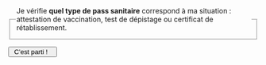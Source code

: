 <form id="{{prefixe}}-demarrage-form">
    <fieldset>
        <legend>
            Je vérifie <b>quel type de pass sanitaire</b> correspond à ma situation : attestation de vaccination, test de dépistage ou certificat de rétablissement.
        </legend>
    </fieldset>
    <div class="form-controls">
        <div class="button-with-progress">
            <p></p>
            <input type="submit" class="button button-arrow" value=" C’est parti !   ">
        </div>
    </div>
</form>

<form id="{{prefixe}}-vaccination-form" hidden>
    <a href="javascript:;" data-precedent="demarrage" class="back-button">Retour</a>
    <fieldset class="required">
        <legend><h3 id="{{prefixe}}-vaccination-label">Avez-vous reçu des doses de vaccin ?</h3></legend>
        <div role="radiogroup" aria-labelledby="{{prefixe}}-vaccination-label">
            <input id="{{prefixe}}_vaccination_radio_deux_doses" type="radio" required name="{{prefixe}}_vaccination_radio" value="2">
            <label for="{{prefixe}}_vaccination_radio_deux_doses">2 doses (ou plus)</label>
            <input id="{{prefixe}}_vaccination_radio_une_dose" type="radio" required name="{{prefixe}}_vaccination_radio" value="1">
            <label for="{{prefixe}}_vaccination_radio_une_dose">1 dose</label>
            <input id="{{prefixe}}_vaccination_radio_aucune_dose" type="radio" required name="{{prefixe}}_vaccination_radio" value="0">
            <label for="{{prefixe}}_vaccination_radio_aucune_dose">Aucune dose</label>
        </div>
    </fieldset>
    <div class="form-controls">
        <div class="button-with-progress">
            <p id="aria-description-progress-{{prefixe}}-vaccination" class="progress">Il vous reste moins de 3 étapes</p>
            <input type="submit" class="button button-arrow" value="Continuer" aria-describedby="aria-description-progress-{{prefixe}}-vaccination">
        </div>
    </div>
</form>

<form id="{{prefixe}}-date-1re-dose-janssen-form" hidden>
    <a href="javascript:;" data-precedent="type-vaccin" class="back-button">Retour</a>
    <fieldset class="required">
        <legend><h3 id="{{prefixe}}-date-1re-dose-janssen-label">À quelle date avez-vous reçu cette dose ?</h3></legend>
        <input type="date" lang="fr" id="{{prefixe}}_date_1re_dose_janssen" name="{{prefixe}}_date_1re_dose_janssen" required>
    </fieldset>
    <div class="form-controls">
        <div class="button-with-progress">
            <p id="aria-description-progress-{{prefixe}}-date-1re-dose-janssen" class="progress">C’est la dernière étape !</p>
            <input type="submit" class="button button-arrow" value="Terminer" aria-describedby="aria-description-progress-{{prefixe}}-date-1re-dose-janssen">
        </div>
    </div>
</form>

<form id="{{prefixe}}-date-1re-dose-autres-form" hidden>
    <a href="javascript:;" data-precedent="guerison-avant-1re-dose" class="back-button">Retour</a>
    <fieldset class="required">
        <legend><h3 id="{{prefixe}}-date-1re-dose-autres-label">Quand avez-vous reçu cette dose ?</h3></legend>
        <div role="radiogroup" aria-labelledby="{{prefixe}}-date-1re-dose-autres-label">
            <input id="{{prefixe}}_date_1re_dose_autres_radio_moins_de_7_jours" type="radio" required name="{{prefixe}}_date_1re_dose_autres_radio" value="moins_de_7_jours">
            <label for="{{prefixe}}_date_1re_dose_autres_radio_moins_de_7_jours">il y a moins de 7 jours</label>
            <input id="{{prefixe}}_date_1re_dose_autres_radio_7_jours_ou_plus" type="radio" required name="{{prefixe}}_date_1re_dose_autres_radio" value="7_jours_ou_plus">
            <label for="{{prefixe}}_date_1re_dose_autres_radio_7_jours_ou_plus">il y a 7 jours ou plus</label>
        </div>
    </fieldset>
    <div class="form-controls">
        <div class="button-with-progress">
            <p id="aria-description-progress-{{prefixe}}-date-1re-dose-autres" class="progress">C’est la dernière étape !</p>
            <input type="submit" class="button button-arrow" value="Terminer" aria-describedby="aria-description-progress-{{prefixe}}-date-1re-dose-autres">
        </div>
    </div>
</form>

<form id="{{prefixe}}-date-2e-dose-form" hidden>
    <a href="javascript:;" data-precedent="vaccination" class="back-button">Retour</a>
    <fieldset class="required">
        <legend><h3 id="{{prefixe}}-date-2e-dose-label">Quand avez-vous reçu la deuxième dose ?</h3></legend>
        <div role="radiogroup" aria-labelledby="{{prefixe}}-date-2e-dose-label">
            <input id="{{prefixe}}_date_2e_dose_radio_moins_de_7_jours" type="radio" required name="{{prefixe}}_date_2e_dose_radio" value="moins_de_7_jours">
            <label for="{{prefixe}}_date_2e_dose_radio_moins_de_7_jours">il y a moins de 7 jours</label>
            <input id="{{prefixe}}_date_2e_dose_radio_7_jours_ou_plus" type="radio" required name="{{prefixe}}_date_2e_dose_radio" value="7_jours_ou_plus">
            <label for="{{prefixe}}_date_2e_dose_radio_7_jours_ou_plus">il y a 7 jours ou plus</label>
        </div>
    </fieldset>
    <div class="form-controls">
        <div class="button-with-progress">
            <p id="aria-description-progress-{{prefixe}}-date-2e-dose" class="progress">C’est la dernière étape !</p>
            <input type="submit" class="button button-arrow" value="Terminer" aria-describedby="aria-description-progress-{{prefixe}}-date-2e-dose">
        </div>
    </div>
</form>

<form id="{{prefixe}}-type-vaccin-form" hidden>
    <a href="javascript:;" data-precedent="vaccination" class="back-button">Retour</a>
    <fieldset class="required">
        <legend><h3 id="{{prefixe}}-type-vaccin-label">Quel vaccin avez-vous reçu ?</h3></legend>
        <div role="radiogroup" aria-labelledby="{{prefixe}}-type-vaccin-label">
            <input id="{{prefixe}}_type_vaccin_radio_pfizer" type="radio" required name="{{prefixe}}_type_vaccin_radio" value="pfizer">
            <label for="{{prefixe}}_type_vaccin_radio_pfizer">Pfizer-BioNTech (<i>Comirnaty</i><sup>®</sup>)</label>
            <input id="{{prefixe}}_type_vaccin_radio_moderna" type="radio" required name="{{prefixe}}_type_vaccin_radio" value="moderna">
            <label for="{{prefixe}}_type_vaccin_radio_moderna">Moderna (<i>Spikevax</i><sup>®</sup>)</label>
            <input id="{{prefixe}}_type_vaccin_radio_astrazeneca" type="radio" required name="{{prefixe}}_type_vaccin_radio" value="astrazeneca">
            <label for="{{prefixe}}_type_vaccin_radio_astrazeneca">AstraZeneca (<i>Vaxzevria</i><sup>®</sup>)</label>
            <input id="{{prefixe}}_type_vaccin_radio_janssen" type="radio" required name="{{prefixe}}_type_vaccin_radio" value="janssen">
            <label for="{{prefixe}}_type_vaccin_radio_janssen">Janssen</label>
        </div>
    </fieldset>
    <div class="form-controls">
        <div class="button-with-progress">
            <p id="aria-description-progress-{{prefixe}}-type-vaccin" class="progress">Il vous reste moins de 2 étapes</p>
            <input type="submit" class="button button-arrow" value="Continuer" aria-describedby="aria-description-progress-{{prefixe}}-type-vaccin">
        </div>
    </div>
</form>

<form id="{{prefixe}}-guerison-avant-1re-dose-form" hidden>
    <a href="javascript:;" data-precedent="type-vaccin" class="back-button">Retour</a>
    <fieldset class="required">
        <legend><h3 id="{{prefixe}}-guerison-avant-1re-dose-label">Aviez-vous eu la Covid avant cette dose de vaccin ?</h3></legend>
        <div role="radiogroup" aria-labelledby="{{prefixe}}-guerison-avant-1re-dose-label">
            <input id="{{prefixe}}_guerison_avant_1re_dose_radio_oui" type="radio" required name="{{prefixe}}_guerison_avant_1re_dose_radio" value="oui">
            <label for="{{prefixe}}_guerison_avant_1re_dose_radio_oui">Oui</label>
            <input id="{{prefixe}}_guerison_avant_1re_dose_radio_non" type="radio" required name="{{prefixe}}_guerison_avant_1re_dose_radio" value="non">
            <label for="{{prefixe}}_guerison_avant_1re_dose_radio_non">Non</label>
        </div>
    </fieldset>
    <div class="form-controls">
        <div class="button-with-progress">
            <p id="aria-description-progress-{{prefixe}}-guerison-avant-1re-dose" class="progress">Plus qu’une étape</p>
            <input type="submit" class="button button-arrow" value="Continuer" aria-describedby="aria-description-progress-{{prefixe}}-guerison-avant-1re-dose">
        </div>
    </div>
</form>

<form id="{{prefixe}}-guerison-avant-1re-dose-autres-form" hidden>
    <a href="javascript:;" data-precedent="type-vaccin" class="back-button">Retour</a>
    <fieldset class="required">
        <legend><h3 id="{{prefixe}}-guerison-avant-1re-dose-autres-label">Aviez-vous eu la Covid avant cette dose de vaccin ?</h3></legend>
        <div role="radiogroup" aria-labelledby="{{prefixe}}-guerison-avant-1re-dose-autres-label">
            <input id="{{prefixe}}_guerison_avant_1re_dose_autres_radio_oui" type="radio" required name="{{prefixe}}_guerison_avant_1re_dose_autres_radio" value="oui">
            <label for="{{prefixe}}_guerison_avant_1re_dose_autres_radio_oui">Oui</label>
            <input id="{{prefixe}}_guerison_avant_1re_dose_autres_radio_non" type="radio" required name="{{prefixe}}_guerison_avant_1re_dose_autres_radio" value="non">
            <label for="{{prefixe}}_guerison_avant_1re_dose_autres_radio_non">Non</label>
        </div>
    </fieldset>
    <div class="form-controls">
        <div class="button-with-progress">
            <p id="aria-description-progress-{{prefixe}}-guerison-avant-1re-dose-autres" class="progress">Il vous reste moins de 2 étapes</p>
            <input type="submit" class="button button-arrow" value="Continuer" aria-describedby="aria-description-progress-{{prefixe}}-guerison-avant-1re-dose-autres">
        </div>
    </div>
</form>

<form id="{{prefixe}}-depistage-positif-form" hidden>
    <a href="javascript:;" data-precedent="vaccination" class="back-button">Retour</a>
    <fieldset class="required">
        <legend><h3 id="{{prefixe}}-depistage-positif-label">Avez-vous déjà été positif à un test PCR ou antigénique ?</h3></legend>
        <div role="radiogroup" aria-labelledby="{{prefixe}}-depistage-positif-label">
            <input id="{{prefixe}}_depistage_positif_radio_oui" type="radio" required name="{{prefixe}}_depistage_positif_radio" value="oui">
            <label for="{{prefixe}}_depistage_positif_radio_oui">Oui</label>
            <input id="{{prefixe}}_depistage_positif_radio_non" type="radio" required name="{{prefixe}}_depistage_positif_radio" value="non">
            <label for="{{prefixe}}_depistage_positif_radio_non">Non</label>
        </div>
    </fieldset>
    <div class="form-controls">
        <div class="button-with-progress">
            <p id="aria-description-progress-{{prefixe}}-depistage-positif" class="progress">Il vous reste moins de 2 étapes</p>
            <input type="submit" class="button button-arrow" value="Continuer" aria-describedby="aria-description-progress-{{prefixe}}-depistage-positif">
        </div>
    </div>
</form>

<form id="{{prefixe}}-date-derniere-covid-form" hidden>
    <a href="javascript:;" data-precedent="depistage-positif" class="back-button">Retour</a>
    <fieldset class="required">
        <legend><h3 id="{{prefixe}}-date-derniere-covid-label">De quand date ce test positif ?</h3></legend>
        <div role="radiogroup" aria-labelledby="{{prefixe}}-date-derniere-covid-label">
            <input id="{{prefixe}}_date_derniere_covid_radio_moins_de_6_mois" type="radio" required name="{{prefixe}}_date_derniere_covid_radio" value="moins_de_6_mois">
            <label for="{{prefixe}}_date_derniere_covid_radio_moins_de_6_mois">Moins de 6  mois</label>
            <input id="{{prefixe}}_date_derniere_covid_radio_plus_de_6_mois" type="radio" required name="{{prefixe}}_date_derniere_covid_radio" value="plus_de_6_mois">
            <label for="{{prefixe}}_date_derniere_covid_radio_plus_de_6_mois">Plus de 6 mois</label>
        </div>
    </fieldset>
    <div class="form-controls">
        <div class="button-with-progress">
            <p id="aria-description-progress-{{prefixe}}-date-derniere-covid" class="progress">C’est la dernière étape !</p>
            <input type="submit" class="button button-arrow" value="Terminer" aria-describedby="aria-description-progress-{{prefixe}}-date-derniere-covid">
        </div>
    </div>
</form>

<div id="{{prefixe}}-vaccination-complete-reponse" class="statut statut-bleu" hidden>

Félicitations, votre schéma vaccinal est **complet** ! 🎉

Votre **attestation de vaccination**, munie d’un QR code, fait office de pass sanitaire.

[Comment obtenir mon attestation de vaccination ?](#comment-obtenir-une-attestation-de-vaccination-complete-avec-un-qr-code)

*Note : même si vous êtes éligible à une dose de rappel (dite 3<sup>e</sup> dose), votre pass sanitaire reste valide.*

</div>

<div id="{{prefixe}}-vaccination-delai-7-jours-reponse" class="statut statut-bleu" hidden>

Vous devez **attendre 7 jours** après votre injection pour que votre schéma vaccinal soit complet. Vous ne pourrez donc pas faire valoir votre attestation de vaccination comme pass sanitaire pour l’instant.

En attendant, vous pouvez présenter soit un **test de dépistage négatif** de **moins de 72 h**, soit un **test de dépistage positif** de plus de **11 jours** et de moins de **6 mois**.

*Attention : pour voyager vers la Corse ou l’Outre-mer, un test négatif datant de moins de 48 h sera demandé.*

</div>

<div id="{{prefixe}}-vaccination-delai-28-jours-reponse" class="statut statut-bleu" hidden>

Vous devez **attendre 28 jours** (4 semaines) après votre injection pour que votre schéma vaccinal soit complet. Vous ne pourrez donc pas faire valoir votre attestation de vaccination comme pass sanitaire pour l’instant.

En attendant, un **test de dépistage négatif** (test PCR, antigénique ou autotest supervisé par un pharmacien) datant de **moins de 72 h** fera office de pass sanitaire.

*Attention : pour voyager vers la Corse ou l’Outre-mer, les autotests ne seront pas acceptés et le test antigénique négatif devra dater de moins de 48 h.*

</div>

<div id="{{prefixe}}-vaccination-incomplete-reponse" class="statut statut-bleu" hidden>

Votre schéma vaccinal est **incomplet** tant que vous n’avez pas reçu la dose de rappel (2<sup>e</sup> dose). Vous ne pourrez donc pas le faire valoir comme pass sanitaire pour l’instant.

En attendant, un **test de dépistage négatif** (test PCR, antigénique ou autotest supervisé par un pharmacien) datant de **moins de 72 h** fera office de pass sanitaire.

*Attention : pour voyager vers la Corse ou l’Outre-mer, les autotests ne seront pas acceptés et le test antigénique devra dater de moins de 48 h.*

</div>

<div id="{{prefixe}}-non-vaccine-reponse" class="statut statut-bleu" hidden>

Vous avez **2 possibilités** pour obtenir un pass sanitaire :

1. présenter un **test de dépistage négatif** (test PCR, antigénique ou autotest supervisé par un pharmacien) de moins de **72 h** (*pour voyager vers la Corse ou l’Outre-mer, les autotests ne seront pas acceptés et le test antigénique devra dater de moins de 48 h*) ;

2. vous faire **vacciner** : l’attestation de vaccination fera office de pass sanitaire **7 jours après la 2<sup>e</sup> dose**.


</div>

<div id="{{prefixe}}-test-positif-moins-de-6-mois-reponse" class="statut statut-bleu" hidden>

Vous avez **3 possibilités** pour obtenir un pass sanitaire :

1. présenter votre **test de dépistage positif** (aussi appelé *certificat de rétablissement*), datant de plus de **11 jours** et de moins de **6 mois**, et comportant un QR code ;

2. présenter un **test de dépistage négatif** de moins de **72 h** (*pour voyager vers la Corse ou l’Outre-mer, les autotests ne seront pas acceptés et le test antigénique devra dater de moins de 48 h*) ;

3. vous faire **vacciner** (comme vous avez déjà eu la Covid, **une seule dose** sera nécessaire, mais il est recommandé d’attendre 2 mois minimum après la guérison, idéalement jusqu’à 6 mois) : l’attestation de vaccination fera office de pass sanitaire **7 jours** après cette dose.

</div>

<div id="{{prefixe}}-test-positif-plus-de-6-mois-reponse" class="statut statut-bleu" hidden>

Vous avez **2 possibilités** pour obtenir un pass sanitaire :

1. présenter un **test de dépistage négatif** de moins de **72 h** (*pour voyager vers la Corse ou l’Outre-mer, les autotests ne seront pas acceptés et le test antigénique devra dater de moins de 48 h*) ;

2. vous faire **vacciner** (comme vous avez déjà eu la Covid, **une seule dose** sera nécessaire) : l’attestation de vaccination fera office de pass sanitaire **7 jours** après cette dose.


</div>

<p id="{{prefixe}}-refaire" hidden>
<a href="javascript:;" role="button" class="button button-outline button-half-width">Recommencer le questionnaire</a>
</p>
